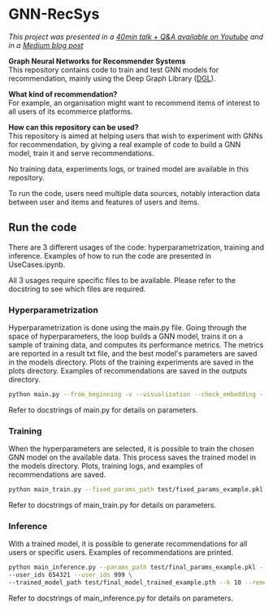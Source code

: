# GNN-RecSys
*This project was presented in a [40min talk + Q&A available on Youtube](https://www.youtube.com/watch?v=hvTawbQnK_w) and in a [Medium blog post](https://medium.com/decathlondevelopers/building-a-recommender-system-using-graph-neural-networks-2ee5fc4e706d)*

**Graph Neural Networks for Recommender Systems**\
This repository contains code to train and test GNN models for recommendation, mainly using the Deep Graph Library
([DGL](https://docs.dgl.ai/)). 


**What kind of recommendation?**\
For example, an organisation might want to recommend items of interest to all users of its ecommerce platforms.

**How can this repository can be used?**\
This repository is aimed at helping users that wish to experiment with GNNs for recommendation, by giving a real example of code
to build a GNN model, train it and serve recommendations.

No training data, experiments logs, or trained model are available in this repository.

To run the code, users need multiple data sources, notably interaction data between user and items and features of users and items.

## Run the code
There are 3 different usages of the code: hyperparametrization, training and inference.
Examples of how to run the code are presented in UseCases.ipynb.

All 3 usages require specific files to be available. Please refer to the docstring to
see which files are required.

### Hyperparametrization

Hyperparametrization is done using the main.py file. 
Going through the space of hyperparameters, the loop builds a GNN model, trains it on a sample of training data, and computes its performance metrics.
The metrics are reported in a result txt file, and the best model's parameters are saved in the models directory.
Plots of the training experiments are saved in the plots directory.
Examples of recommendations are saved in the outputs directory.
```bash
python main.py --from_beginning -v --visualization --check_embedding --remove 0.85 --num_epochs 100 --patience 5 --edge_batch_size 1024 --item_id_type 'ITEM IDENTIFIER' --duplicates 'keep_all'
```
Refer to docstrings of main.py for details on parameters.

### Training

When the hyperparameters are selected, it is possible to train the chosen GNN model on the available data.
This process saves the trained model in the models directory. Plots, training logs, and examples of recommendations are saved.
```bash
python main_train.py --fixed_params_path test/fixed_params_example.pkl --params_path test/params_example.pkl --visualization --check_embedding --remove .85 --edge_batch_size 512
```
Refer to docstrings of main_train.py for details on parameters.

### Inference
With a trained model, it is possible to generate recommendations for all users or specific users.
Examples of recommendations are printed.
```bash
python main_inference.py --params_path test/final_params_example.pkl --user_ids 123456 \
--user_ids 654321 --user_ids 999 \
--trained_model_path test/final_model_trained_example.pth --k 10 --remove .99
```
Refer to docstrings of main_inference.py for details on parameters.


